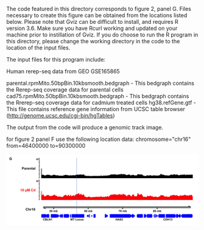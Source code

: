The code featured in this directory corresponds to figure 2, panel G. Files necessary to create this figure can be obtained from the locations listed below. Please note that Gviz can be difficult to install, and requires R version 3.6. Make sure you have Rcurl working and updated on your machine prior to instillation of Gviz. If you do choose to run the R program in this directory, please change the working directory in the code to the location of the input files.

The input files for this program include:

Human rerep-seq data from GEO GSE165865

parental.rpmMito.50bpBin.10kbsmooth.bedgraph - This bedgraph contains the Rerep-seq coverage data for parental cells
cad75.rpmMito.50bpBin.10kbsmooth.bedgraph - This bedgraph contains the Rrerep-seq coverage data for cadmium treated cells
hg38.refGene.gtf - This file contains reference gene information from UCSC table browser (http://genome.ucsc.edu/cgi-bin/hgTables)

The output from the code will produce a genomic track image.

for figure 2 panel F use the following location data:
chromosome="chr16"
from=46400000 
to=90300000

![alt text](https://github.com/Black-Lab-UCDenver/MTDNARereplication/blob/master/images/Figure2G.png?raw=true)
